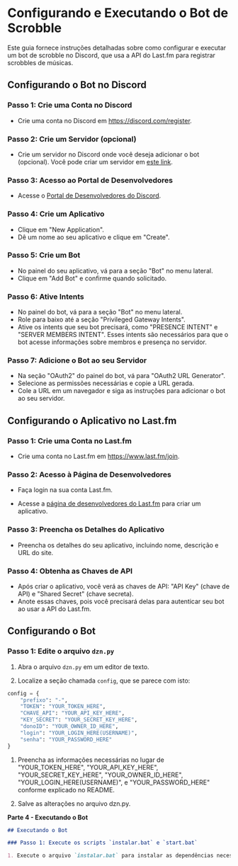 # Configurando e Executando o Bot de Scrobble

Este guia fornece instruções detalhadas sobre como configurar e executar um bot de scrobble no Discord, que usa a API do Last.fm para registrar scrobbles de músicas.

## Configurando o Bot no Discord

### Passo 1: Crie uma Conta no Discord

- Crie uma conta no Discord em https://discord.com/register.

### Passo 2: Crie um Servidor (opcional)

- Crie um servidor no Discord onde você deseja adicionar o bot (opcional). Você pode criar um servidor em [este link](https://support.discord.com/hc/en-us/articles/204849977-How-do-I-create-a-server-).

### Passo 3: Acesso ao Portal de Desenvolvedores

- Acesse o [Portal de Desenvolvedores do Discord](https://discord.com/developers/applications).

### Passo 4: Crie um Aplicativo

- Clique em "New Application".
- Dê um nome ao seu aplicativo e clique em "Create".

### Passo 5: Crie um Bot

- No painel do seu aplicativo, vá para a seção "Bot" no menu lateral.
- Clique em "Add Bot" e confirme quando solicitado.

### Passo 6: Ative Intents

- No painel do bot, vá para a seção "Bot" no menu lateral.
- Role para baixo até a seção "Privileged Gateway Intents".
- Ative os intents que seu bot precisará, como "PRESENCE INTENT" e "SERVER MEMBERS INTENT". Esses intents são necessários para que o bot acesse informações sobre membros e presença no servidor.

### Passo 7: Adicione o Bot ao seu Servidor

- Na seção "OAuth2" do painel do bot, vá para "OAuth2 URL Generator".
- Selecione as permissões necessárias e copie a URL gerada.
- Cole a URL em um navegador e siga as instruções para adicionar o bot ao seu servidor.


## Configurando o Aplicativo no Last.fm

### Passo 1: Crie uma Conta no Last.fm

- Crie uma conta no Last.fm em https://www.last.fm/join.

### Passo 2: Acesso à Página de Desenvolvedores

- Faça login na sua conta Last.fm.

- Acesse a [página de desenvolvedores do Last.fm](https://www.last.fm/api/account/create) para criar um aplicativo.

### Passo 3: Preencha os Detalhes do Aplicativo

- Preencha os detalhes do seu aplicativo, incluindo nome, descrição e URL do site.

### Passo 4: Obtenha as Chaves de API

- Após criar o aplicativo, você verá as chaves de API: "API Key" (chave de API) e "Shared Secret" (chave secreta).
- Anote essas chaves, pois você precisará delas para autenticar seu bot ao usar a API do Last.fm.

## Configurando o Bot

### Passo 1: Edite o arquivo `dzn.py`

1. Abra o arquivo `dzn.py` em um editor de texto.

2. Localize a seção chamada `config`, que se parece com isto:

```python
config = {
    "prefixo": "-", 
    "TOKEN": "YOUR_TOKEN_HERE",
    "CHAVE_API": "YOUR_API_KEY_HERE",
    "KEY_SECRET": "YOUR_SECRET_KEY_HERE",
    "donoID": "YOUR_OWNER_ID_HERE",
    "login": "YOUR_LOGIN_HERE(USERNAME)",
    "senha": "YOUR_PASSWORD_HERE"
}
```

1. Preencha as informações necessárias no lugar de "YOUR_TOKEN_HERE", "YOUR_API_KEY_HERE", "YOUR_SECRET_KEY_HERE", "YOUR_OWNER_ID_HERE", "YOUR_LOGIN_HERE(USERNAME)", e "YOUR_PASSWORD_HERE" conforme explicado no README.

2. Salve as alterações no arquivo dzn.py.


**Parte 4 - Executando o Bot**

```markdown
## Executando o Bot

### Passo 1: Execute os scripts `instalar.bat` e `start.bat`

1. Execute o arquivo `instalar.bat` para instalar as dependências necessárias. Você pode fazer isso clicando duas vezes no arquivo ou usando o prompt de comando:

```


